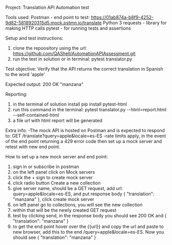 Project:
Translation API Automation test

Tools used:
Postman - end point to test: https://01ab874a-b8f9-4252-9d82-5818920315d5.mock.pstmn.io/translate
Python 3
requests - library for making HTTP calls
pytest - for running tests and assertions

Setup and test instructions: 
1. clone the repoository using the url: https://github.com/QAShell/AutomationAPIAssessment.git
2. run the test in solution or in terminal: pytest translator.py

Test objective:
Verify that the API returns the correct translation in Spanish to the word 'apple'

Expected output:
200 OK
"manzana"

Reporting:
1. in the terminal of solution install pip install pytest-html
2. run this command in the terminal: pytest translator.py --html=report.html --self-contained-html
3. a file url with html report will be generated

Extra info:
-The mock API is hosted on Postman and is expected to respond to:
GET /translate?query=apple&locale=es-ES
-rate limits apply, in the event of the end point returning a 429 error code then set up a mock server and retest with new end point. 

How to set up a new mock server and end point:
1. sign in or subscribe in postman
2. on the left panel click on Mock servers
3. click the + sign to create mock server
4. click radio button Create a new collection
5. give server name, should be a GET request, add url: query=apple&locale=es-ES, and put response body { "translation": "manzana" }, click create mock server
6. on left panel go to collections, you will see the new collection
7. within that will be the newly created GET request
8. test by clicking send, in the response body you should see 200 OK and { "translation": "manzana" }
9. to get the end point hover over the {{url}} and copy the url and paste to new browser, add this to the end /query=apple&locale=es-ES. Now you should see { "translation": "manzana" }
